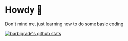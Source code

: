 # Howdy 👾
<div>Don't mind me, just learning how to do some basic coding</div>

[![barbigrade's github stats](https://github-readme-stats.vercel.app/api?username=barbigrade)](https://github.com/anuraghazra/github-readme-stats)
